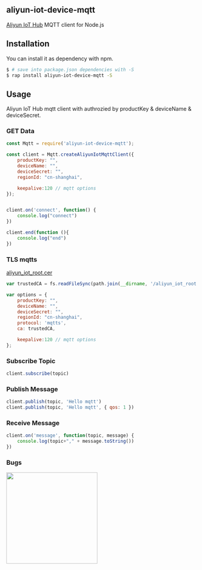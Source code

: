 ## aliyun-iot-device-mqtt

[Aliyun IoT Hub](https://www.aliyun.com/product/iot) MQTT client for Node.js


## Installation

You can install it as dependency with npm.

```sh
$ # save into package.json dependencies with -S
$ rap install aliyun-iot-device-mqtt -S
```

## Usage

Aliyun IoT Hub mqtt client with authrozied by productKey & deviceName & deviceSecret.


### GET Data 

```js
const Mqtt = require('aliyun-iot-device-mqtt');

const client = Mqtt.createAliyunIotMqttClient({
    productKey: "",
    deviceName: "",
    deviceSecret: "",
    regionId: "cn-shanghai",

    keepalive:120 // mqtt options
});


client.on('connect', function() {
    console.log("connect")
})

client.end(function (){
    console.log("end")
})

```

### TLS mqtts
[aliyun_iot_root.cer](http://aliyun-iot.oss-cn-hangzhou.aliyuncs.com/cert_pub/root.crt)

```js
var trustedCA = fs.readFileSync(path.join(__dirname, '/aliyun_iot_root.cer'))

var options = {
    productKey: "",
    deviceName: "",
    deviceSecret: "",
    regionId: "cn-shanghai",
    protocol: 'mqtts',
    ca: trustedCA,

    keepalive:120 // mqtt options
};

```

### Subscribe Topic 

```js
client.subscribe(topic)

```
### Publish Message 

```js
client.publish(topic, 'Hello mqtt')
client.publish(topic, 'Hello mqtt', { qos: 1 })

```

### Receive Message 

```js
client.on('message', function(topic, message) {
    console.log(topic+"," + message.toString())
})

```

### Bugs

<img src='https://raw.githubusercontent.com/wongxming/dtalkNodejs/master/wongxming.jpg' width="240" height="240" />